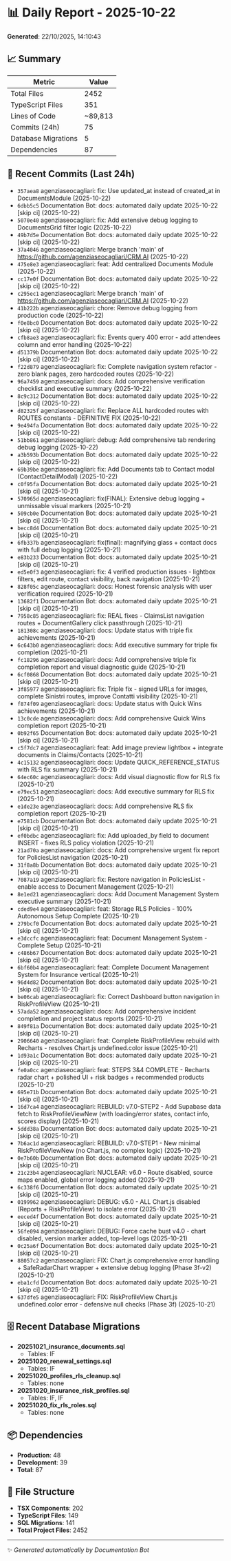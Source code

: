 # 📊 Daily Report - 2025-10-22

**Generated**: 22/10/2025, 14:10:43

## 📈 Summary

| Metric | Value |
|--------|-------|
| Total Files | 2452 |
| TypeScript Files | 351 |
| Lines of Code | ~89,813 |
| Commits (24h) | 75 |
| Database Migrations | 5 |
| Dependencies | 87 |

## 📝 Recent Commits (Last 24h)

- `357aea8` agenziaseocagliari: fix: Use updated_at instead of created_at in DocumentsModule (2025-10-22)
- `6dbb5c5` Documentation Bot: docs: automated daily update 2025-10-22 [skip ci] (2025-10-22)
- `5070e40` agenziaseocagliari: fix: Add extensive debug logging to DocumentsGrid filter logic (2025-10-22)
- `49b7d5e` Documentation Bot: docs: automated daily update 2025-10-22 [skip ci] (2025-10-22)
- `37a4046` agenziaseocagliari: Merge branch 'main' of https://github.com/agenziaseocagliari/CRM.AI (2025-10-22)
- `475e8e3` agenziaseocagliari: feat: Add centralized Documents Module (2025-10-22)
- `cc17e0f` Documentation Bot: docs: automated daily update 2025-10-22 [skip ci] (2025-10-22)
- `c295ec1` agenziaseocagliari: Merge branch 'main' of https://github.com/agenziaseocagliari/CRM.AI (2025-10-22)
- `41b222b` agenziaseocagliari: chore: Remove debug logging from production code (2025-10-22)
- `f0e8bc0` Documentation Bot: docs: automated daily update 2025-10-22 [skip ci] (2025-10-22)
- `cfb8ae3` agenziaseocagliari: fix: Events query 400 error - add attendees column and error handling (2025-10-22)
- `d51379b` Documentation Bot: docs: automated daily update 2025-10-22 [skip ci] (2025-10-22)
- `f22d879` agenziaseocagliari: fix: Complete navigation system refactor - zero blank pages, zero hardcoded routes (2025-10-22)
- `96a7459` agenziaseocagliari: docs: Add comprehensive verification checklist and executive summary (2025-10-22)
- `8c9c312` Documentation Bot: docs: automated daily update 2025-10-22 [skip ci] (2025-10-22)
- `d82325f` agenziaseocagliari: fix: Replace ALL hardcoded routes with ROUTES constants - DEFINITIVE FIX (2025-10-22)
- `9e494fa` Documentation Bot: docs: automated daily update 2025-10-22 [skip ci] (2025-10-22)
- `51bb861` agenziaseocagliari: debug: Add comprehensive tab rendering debug logging (2025-10-22)
- `a3b593b` Documentation Bot: docs: automated daily update 2025-10-22 [skip ci] (2025-10-22)
- `69b39be` agenziaseocagliari: fix: Add Documents tab to Contact modal (ContactDetailModal) (2025-10-22)
- `c0f95fa` Documentation Bot: docs: automated daily update 2025-10-21 [skip ci] (2025-10-21)
- `570965d` agenziaseocagliari: fix(FINAL): Extensive debug logging + unmissable visual markers (2025-10-21)
- `509cb0e` Documentation Bot: docs: automated daily update 2025-10-21 [skip ci] (2025-10-21)
- `becc8d4` Documentation Bot: docs: automated daily update 2025-10-21 [skip ci] (2025-10-21)
- `6fb337b` agenziaseocagliari: fix(final): magnifying glass + contact docs with full debug logging (2025-10-21)
- `e83b233` Documentation Bot: docs: automated daily update 2025-10-21 [skip ci] (2025-10-21)
- `ed5e0f3` agenziaseocagliari: fix: 4 verified production issues - lightbox filters, edit route, contact visibility, back navigation (2025-10-21)
- `828f05c` agenziaseocagliari: docs: Honest forensic analysis with user verification required (2025-10-21)
- `13682f1` Documentation Bot: docs: automated daily update 2025-10-21 [skip ci] (2025-10-21)
- `7958c85` agenziaseocagliari: fix: REAL fixes - ClaimsList navigation routes + DocumentGallery click passthrough (2025-10-21)
- `181308c` agenziaseocagliari: docs: Update status with triple fix achievements (2025-10-21)
- `6c643b0` agenziaseocagliari: docs: Add executive summary for triple fix completion (2025-10-21)
- `fc18296` agenziaseocagliari: docs: Add comprehensive triple fix completion report and visual diagnostic guide (2025-10-21)
- `6cf0868` Documentation Bot: docs: automated daily update 2025-10-21 [skip ci] (2025-10-21)
- `3f85977` agenziaseocagliari: fix: Triple fix - signed URLs for images, complete Sinistri routes, improve Contatti visibility (2025-10-21)
- `f874f09` agenziaseocagliari: docs: Update status with Quick Wins achievements (2025-10-21)
- `13c0cde` agenziaseocagliari: docs: Add comprehensive Quick Wins completion report (2025-10-21)
- `0b92f65` Documentation Bot: docs: automated daily update 2025-10-21 [skip ci] (2025-10-21)
- `c5f7dc7` agenziaseocagliari: feat: Add image preview lightbox + integrate documents in Claims/Contacts (2025-10-21)
- `4c15132` agenziaseocagliari: docs: Update QUICK_REFERENCE_STATUS with RLS fix summary (2025-10-21)
- `64ec60c` agenziaseocagliari: docs: Add visual diagnostic flow for RLS fix (2025-10-21)
- `e79ec51` agenziaseocagliari: docs: Add executive summary for RLS fix (2025-10-21)
- `e1de23e` agenziaseocagliari: docs: Add comprehensive RLS fix completion report (2025-10-21)
- `e7581cb` Documentation Bot: docs: automated daily update 2025-10-21 [skip ci] (2025-10-21)
- `ef0bdbc` agenziaseocagliari: fix: Add uploaded_by field to document INSERT - fixes RLS policy violation (2025-10-21)
- `21ad70a` agenziaseocagliari: docs: Add comprehensive urgent fix report for PoliciesList navigation (2025-10-21)
- `31f8a8b` Documentation Bot: docs: automated daily update 2025-10-21 [skip ci] (2025-10-21)
- `7087a19` agenziaseocagliari: fix: Restore navigation in PoliciesList - enable access to Document Management (2025-10-21)
- `8e1ed21` agenziaseocagliari: docs: Add Document Management System executive summary (2025-10-21)
- `cded9e4` agenziaseocagliari: feat: Storage RLS Policies - 100% Autonomous Setup Complete (2025-10-21)
- `279bcf0` Documentation Bot: docs: automated daily update 2025-10-21 [skip ci] (2025-10-21)
- `e3dccfc` agenziaseocagliari: feat: Document Management System - Complete Setup (2025-10-21)
- `c486b67` Documentation Bot: docs: automated daily update 2025-10-21 [skip ci] (2025-10-21)
- `6bf60b4` agenziaseocagliari: feat: Complete Document Management System for Insurance vertical (2025-10-21)
- `96d4d82` Documentation Bot: docs: automated daily update 2025-10-21 [skip ci] (2025-10-21)
- `be06cab` agenziaseocagliari: fix: Correct Dashboard button navigation in RiskProfileView (2025-10-21)
- `57ada52` agenziaseocagliari: docs: Add comprehensive incident completion and project status reports (2025-10-21)
- `849f81a` Documentation Bot: docs: automated daily update 2025-10-21 [skip ci] (2025-10-21)
- `2906640` agenziaseocagliari: feat: Complete RiskProfileView rebuild with Recharts - resolves Chart.js undefined.color issue (2025-10-21)
- `1d93a1c` Documentation Bot: docs: automated daily update 2025-10-21 [skip ci] (2025-10-21)
- `fe0a0cc` agenziaseocagliari: feat: STEPS 3&4 COMPLETE - Recharts radar chart + polished UI + risk badges + recommended products (2025-10-21)
- `695e71b` Documentation Bot: docs: automated daily update 2025-10-21 [skip ci] (2025-10-21)
- `16d7ca4` agenziaseocagliari: REBUILD: v7.0-STEP2 - Add Supabase data fetch to RiskProfileViewNew (with loading/error states, contact info, scores display) (2025-10-21)
- `5ddd38a` Documentation Bot: docs: automated daily update 2025-10-21 [skip ci] (2025-10-21)
- `7b6ac1d` agenziaseocagliari: REBUILD: v7.0-STEP1 - New minimal RiskProfileViewNew (no Chart.js, no complex logic) (2025-10-21)
- `0e7b60b` Documentation Bot: docs: automated daily update 2025-10-21 [skip ci] (2025-10-21)
- `21c23b4` agenziaseocagliari: NUCLEAR: v6.0 - Route disabled, source maps enabled, global error logging added (2025-10-21)
- `6c338f6` Documentation Bot: docs: automated daily update 2025-10-21 [skip ci] (2025-10-21)
- `0199962` agenziaseocagliari: DEBUG: v5.0 - ALL Chart.js disabled (Reports + RiskProfileView) to isolate error (2025-10-21)
- `eeced4f` Documentation Bot: docs: automated daily update 2025-10-21 [skip ci] (2025-10-21)
- `56fe094` agenziaseocagliari: DEBUG: Force cache bust v4.0 - chart disabled, version marker added, top-level logs (2025-10-21)
- `0c25a6f` Documentation Bot: docs: automated daily update 2025-10-21 [skip ci] (2025-10-21)
- `88057c2` agenziaseocagliari: FIX: Chart.js comprehensive error handling + SafeRadarChart wrapper + extensive debug logging (Phase 3f-v2) (2025-10-21)
- `eba1cfd` Documentation Bot: docs: automated daily update 2025-10-21 [skip ci] (2025-10-21)
- `637dfe5` agenziaseocagliari: FIX: RiskProfileView Chart.js undefined.color error - defensive null checks (Phase 3f) (2025-10-21)

## 🗄️ Recent Database Migrations

- **20251021_insurance_documents.sql**
  - Tables: IF
- **20251020_renewal_settings.sql**
  - Tables: IF
- **20251020_profiles_rls_cleanup.sql**
  - Tables: none
- **20251020_insurance_risk_profiles.sql**
  - Tables: IF, IF
- **20251020_fix_rls_roles.sql**
  - Tables: none

## 📦 Dependencies

- **Production**: 48
- **Development**: 39
- **Total**: 87

## 📁 File Structure

- **TSX Components**: 202
- **TypeScript Files**: 149
- **SQL Migrations**: 141
- **Total Project Files**: 2452

---
✨ *Generated automatically by Documentation Bot*
